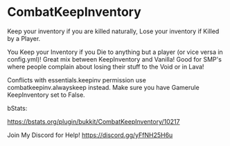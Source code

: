 # CombatKeepInventory
Keep your inventory if you are killed naturally, Lose your inventory if Killed by a Player.

You Keep your Inventory if you Die to anything but a player (or vice versa in config.yml)! Great mix between KeepInventory and Vanilla! Good for SMP's where people complain about losing their stuff to the Void or in Lava!

Conflicts with essentials.keepinv permission use combatkeepinv.alwayskeep instead.
Make sure you have Gamerule KeepInventory set to False.

bStats:

https://bstats.org/plugin/bukkit/CombatKeepInventory/10217

Join My Discord for Help!
https://discord.gg/yFfNH25H6u
